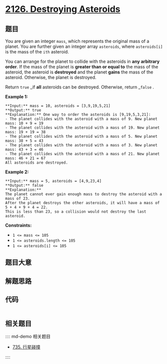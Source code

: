 # [2126. Destroying Asteroids](https://leetcode.com/problems/destroying-asteroids)

## 题目

You are given an integer `mass`, which represents the original mass of a
planet. You are further given an integer array `asteroids`, where
`asteroids[i]` is the mass of the `ith` asteroid.

You can arrange for the planet to collide with the asteroids in **any
arbitrary order**. If the mass of the planet is **greater than or equal to**
the mass of the asteroid, the asteroid is **destroyed** and the planet
**gains** the mass of the asteroid. Otherwise, the planet is destroyed.

Return `true` _if **all** asteroids can be destroyed. Otherwise, return
_`false` _._



**Example 1:**

    
    
    **Input:** mass = 10, asteroids = [3,9,19,5,21]
    **Output:** true
    **Explanation:** One way to order the asteroids is [9,19,5,3,21]:
    - The planet collides with the asteroid with a mass of 9. New planet mass: 10 + 9 = 19
    - The planet collides with the asteroid with a mass of 19. New planet mass: 19 + 19 = 38
    - The planet collides with the asteroid with a mass of 5. New planet mass: 38 + 5 = 43
    - The planet collides with the asteroid with a mass of 3. New planet mass: 43 + 3 = 46
    - The planet collides with the asteroid with a mass of 21. New planet mass: 46 + 21 = 67
    All asteroids are destroyed.
    

**Example 2:**

    
    
    **Input:** mass = 5, asteroids = [4,9,23,4]
    **Output:** false
    **Explanation:** 
    The planet cannot ever gain enough mass to destroy the asteroid with a mass of 23.
    After the planet destroys the other asteroids, it will have a mass of 5 + 4 + 9 + 4 = 22.
    This is less than 23, so a collision would not destroy the last asteroid.



**Constraints:**

  * `1 <= mass <= 105`
  * `1 <= asteroids.length <= 105`
  * `1 <= asteroids[i] <= 105`


## 题目大意

## 解题思路

## 代码

```javascript

```

## 相关题目

:::: md-demo 相关题目
- [735. 行星碰撞](https://leetcode.com/problems/asteroid-collision)

::::

